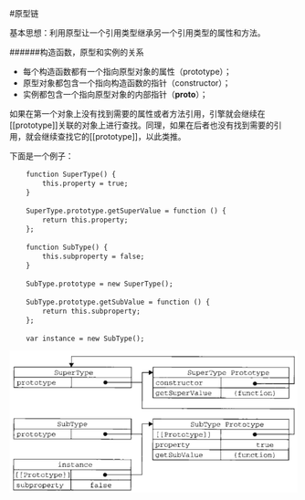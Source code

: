 #原型链

基本思想：利用原型让一个引用类型继承另一个引用类型的属性和方法。

######构造函数，原型和实例的关系

* 每个构造函数都有一个指向原型对象的属性（prototype）；
* 原型对象都包含一个指向构造函数的指针（constructor）；
* 实例都包含一个指向原型对象的内部指针（__proto__）；

如果在第一个对象上没有找到需要的属性或者方法引用，引擎就会继续在[[prototype]]关联的对象上进行查找。同理，如果在后者也没有找到需要的引用，就会继续查找它的[[prototype]]，以此类推。

下面是一个例子：
```
    function SuperType() {
        this.property = true;
    }

    SuperType.prototype.getSuperValue = function () {
        return this.property;
    };

    function SubType() {
        this.subproperty = false;
    }

    SubType.prototype = new SuperType();

    SubType.prototype.getSubValue = function () {
        return this.subproperty;
    };

    var instance = new SubType();
```

![](/assets/prototype.png)